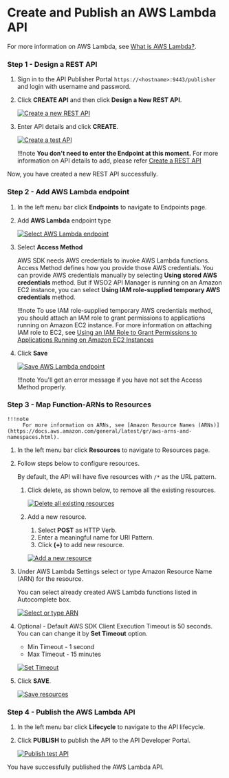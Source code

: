 # Create and Publish an AWS Lambda API

For more information on AWS Lambda, see [What is AWS Lambda?](https://docs.aws.amazon.com/lambda/latest/dg/welcome.html).

### Step 1 - Design a REST API

1. Sign in to the API Publisher Portal `https://<hostname>:9443/publisher` and login with username and password.

2. Click **CREATE API** and then click **Design a New REST API**.

    [![Create a new REST API]({{base_path}}/assets/img/Learn/create-api-design-rest-api-link.png)]({{base_path}}/assets/img/Learn/create-a-rest-api.jpg)

3. Enter API details and click **CREATE**.  

    [![Create a test API]({{base_path}}/assets/img/Learn/create-test-api.png)]({{base_path}}/assets/img/Learn/create-test-api.png)

    !!!note
         **You don't need to enter the Endpoint at this moment.**
         For more information on API details to add, please refer [Create a REST API]({{base_path}}/Learn/DesignAPI/CreateAPI/create-a-rest-api)


Now, you have created a new REST API successfully. 

### Step 2 - Add AWS Lambda endpoint

1. In the left menu bar click **Endpoints** to navigate to Endpoints page.
2. Add **AWS Lambda** endpoint type

    [![Select AWS Lambda endpoint]({{base_path}}/assets/img/Learn/Tutorials/endpoint-select-awslambda-endpoint.png)]({{base_path}}/assets/img/Learn/Tutorials/endpoint-select-awslambda-endpoint.png)

3. Select **Access Method**

    AWS SDK needs AWS credentials to invoke AWS Lambda functions. Access Method defines how you provide those AWS credentials. You can provide AWS credentials manually by selecting **Using stored AWS credentials** method. But if WSO2 API Manager is running on an Amazon EC2 instance, you can select **Using IAM role-supplied temporary AWS credentials** method.

    !!!note
         To use IAM role-supplied temporary AWS credentials method, you should attach an IAM role to grant permissions to applications running on Amazon EC2 instance.
         For more information on attaching IAM role to EC2, see [Using an IAM Role to Grant Permissions to Applications Running on Amazon EC2 Instances](https://docs.aws.amazon.com/IAM/latest/UserGuide/id_roles_use_switch-role-ec2.html)

4. Click **Save**

    [![Save AWS Lambda endpoint]({{base_path}}/assets/img/Learn/Tutorials/endpoint-awslambda-save.png)]({{base_path}}/assets/img/Learn/Tutorials/endpoint-awslambda-save.png)

    !!!note
         You'll get an error message if you have not set the Access Method properly.

### Step 3 - Map Function-ARNs to Resources

    !!!note
         For more information on ARNs, see [Amazon Resource Names (ARNs)](https://docs.aws.amazon.com/general/latest/gr/aws-arns-and-namespaces.html).

1. In the left menu bar click **Resources** to navigate to Resources page.
2. Follow steps below to configure resources.

    By default, the API will have five resources with `/*` as the URL pattern.

    1. Click delete, as shown below, to remove all the existing resources.

          [![Delete all existing resources]({{base_path}}/assets/img/Learn/delete-all-existing-resources.jpg)]({{base_path}}/assets/img/Learn/delete-all-existing-resources.jpg)

    2. Add a new resource.
          1. Select **POST** as HTTP Verb.
          2. Enter a meaningful name for URI Pattern.
          3. Click **(+)** to add new resource.

          [![Add a new resource]({{base_path}}/assets/img/Learn/Tutorials/resource-add-post-test.png)]({{base_path}}/assets/img/Learn/Tutorials/resource-add-post-test.png)

3. Under AWS Lambda Settings select or type Amazon Resource Name (ARN) for the resource.

    You can select already created AWS Lambda functions listed in Autocomplete box.

    [![Select or type ARN]({{base_path}}/assets/img/Learn/Tutorials/resource-add-amazon-resource-name.png)]({{base_path}}/assets/img/Learn/Tutorials/resource-add-amazon-resource-name.png)

4. Optional - Default AWS SDK Client Execution Timeout is 50 seconds. You can can change it by **Set Timeout** option. 

    - Min Timeout - 1 second
    - Max Timeout - 15 minutes

    [![Set Timeout]({{base_path}}/assets/img/Learn/Tutorials/resource-set-amazon-resource-timeout.png)]({{base_path}}/assets/img/Learn/Tutorials/resource-set-amazon-resource-timeout.png)

5. Click **SAVE**.

    [![Save resources]({{base_path}}/assets/img/Learn/Tutorials/resource-save.png)]({{base_path}}/assets/img/Learn/Tutorials/resource-save.png)

### Step 4 - Publish the AWS Lambda API

1. In the left menu bar click **Lifecycle** to navigate to the API lifecycle.
2. Click **PUBLISH** to publish the API to the API Developer Portal.

    [![Publish test API]({{base_path}}/assets/img/Learn/Tutorials/lifecycle-publish-test-api.png)]({{base_path}}/assets/img/Learn/Tutorials/lifecycle-publish-test-api.png)

You have successfully published the AWS Lambda API.